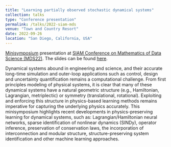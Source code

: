 ```yaml
---
title: "Learning partially observed stochastic dynamical systems"
collection: talks
type: "Conference presentation"
permalink: /talks/2022-siam-mds
venue: "Town and Country Resort"
date: 2022-09-26
location: "San Diego, California, USA"
---
```


[Minisymposium](https://meetings.siam.org/sess/dsp_programsess.cfm?SESSIONCODE=74451) presentation at [SIAM Conference on Mathematics of Data Science (MDS22)](https://www.siam.org/conferences/cm/conference/mds22). The slides can be found [here](../files/2022-siam-mds-slides.pdf).

Dynamical systems abound in engineering and science, and their accurate long-time simulation and outer-loop applications such as control, design and uncertainty quantification remains a computational challenge. From first principles modeling of physical systems, it is clear that many of these dynamical systems have a natural geometric structure (e.g., Hamiltonian, Lagrangian, metriplectic) or symmetry (translational, rotational). Exploiting and enforcing this structure in physics-based learning methods remains imperative for capturing the underlying physics accurately. This minisymposium highlights recent developments in physics-preserving learning for dynamical systems, such as: Lagrangian/Hamiltonian neural networks, sparse identification of nonlinear dynamics (SINDy), operator inference, preservation of conservation laws, the incorporation of interconnection and modular structure, structure-preserving system identification and other machine learning approaches.
